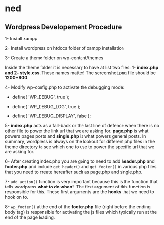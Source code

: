 # ned

## Wordpress Developement Procedure

1- Install xampp

2- Install wordpress on htdocs folder of xampp installation

3- Create a theme folder on wp-content/themes
 
 Inside the theme folder it is necessary to have at list two files: **1- index.php and 2- style.css**. These names matter! The screenshot.png file
 should be **1200*900**. 
 
4- Modify wp-config.php to activate the debugging mode:

  * define( 'WP_DEBUG', true );

  * define( 'WP_DEBUG_LOG', true );
  
  * define( 'WP_DEBUG_DISPLAY', false );

5- **index.php** acts as a fall-back or the last line of defence when there is no other file to power the link url that we are asking for.
**page.php** is what powers pages posts and **single.php** is what powers general posts. In summary, wordpress is always on the lookout for 
different php files in the theme directory to see which one to use to power the specific url that we are asking for.

6- After creating index.php you are going to need to add **header.php** and **footer.php** and include `get_header()` and `get_footer()` in 
various php files that you need to create hereafter such as page.php and single.php.

7- `add_action()` function is very important because this is the function that tells wordpress **what to do when!**. The first argument of this 
function is responsible for this. These first arguments are the **hooks** that we need to hook on to. 

8- `wp_footer()` at the end of the **footer.php** file (right before the ending body tag) is responsible for activating the js files which typically
run at the end of the page loading. 




